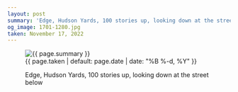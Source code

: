 ```yaml
---
layout: post
summary: 'Edge, Hudson Yards, 100 stories up, looking down at the street below'
og_image: 1701-1280.jpg
taken: November 17, 2022
---
```


<figure class="post" data-src="{{ site.assets_url }}/{{ page.og_image }}">
<img alt="{{ page.summary }}" sizes="(min-width: 700px) 50vw, calc(100vw - 2rem)" src="{{ site.assets_url }}/1701-640.jpg" srcset="{{ site.assets_url }}/1701-320.jpg 320w, {{ site.assets_url }}/1701-640.jpg 640w, {{ site.assets_url }}/1701-960.jpg 960w, {{ site.assets_url }}/1701-1280.jpg 1280w"/>
<figcaption>
<time>{{ page.taken | default: page.date | date: "%B %-d, %Y" }}</time>
<p>Edge, Hudson Yards, 100 stories up, looking down at the street below</p>
</figcaption>
</figure>
